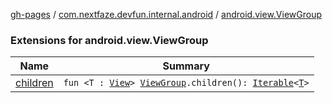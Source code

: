 [gh-pages](../../index.md) / [com.nextfaze.devfun.internal.android](../index.md) / [android.view.ViewGroup](./index.md)

### Extensions for android.view.ViewGroup

| Name | Summary |
|---|---|
| [children](children.md) | `fun <T : `[`View`](https://developer.android.com/reference/android/view/View.html)`> `[`ViewGroup`](https://developer.android.com/reference/android/view/ViewGroup.html)`.children(): `[`Iterable`](https://kotlinlang.org/api/latest/jvm/stdlib/kotlin.collections/-iterable/index.html)`<`[`T`](children.md#T)`>` |
